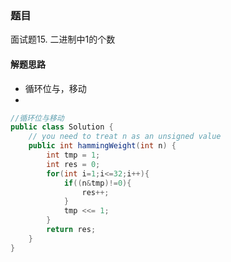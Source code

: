 ### 题目
面试题15. 二进制中1的个数

#### 解题思路
- 循环位与，移动
-


```java
//循环位与移动
public class Solution {
    // you need to treat n as an unsigned value
    public int hammingWeight(int n) {
        int tmp = 1;
        int res = 0;
        for(int i=1;i<=32;i++){
            if((n&tmp)!=0){
                res++;
            }
            tmp <<= 1;
        }
        return res;
    }
}
```